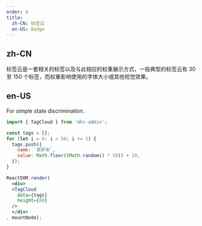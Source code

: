 ```yaml
---
order: 0
title:
  zh-CN: 标签云
  en-US: Badge
---
```


## zh-CN

标签云是一套相关的标签以及与此相应的权重展示方式，一般典型的标签云有 30 至 150 个标签，而权重影响使用的字体大小或其他视觉效果。

## en-US

For simple state discrimination.

````jsx
import { TagCloud } from 'mhc-admin';

const tags = [];
for (let i = 0; i < 50; i += 1) {
  tags.push({
    name: `卖好车`,
    value: Math.floor((Math.random() * 50)) + 10,
  });
}

ReactDOM.render(
  <div>
  <TagCloud
    data={tags}
    height={80}
  />
  </div>
, mountNode);
````
